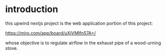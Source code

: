 # introduction

this upwind nextjs project is the web application portion of this project: 

https://miro.com/app/board/uXjVMIfn57A=/

whose objective is to regulate airflow in the exhaust pipe of a wood-urning stove.

